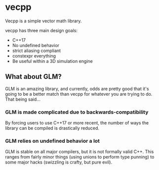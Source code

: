 # vecpp

Vecpp is a simple vector math library.

vecpp has three main design goals:

* C++17
* No undefined behavior
* strict aliasing compliant
* constexpr everything
* Be useful within a 3D simulation engine

## What about GLM?

GLM is an amazing library, and currently, odds are pretty good that it's going to be a better match than vecpp for whatever you are trying to do. That being said...

### GLM is made complicated due to backwards-compatibility

By forcing users to use C++17 or more recent, the number of ways the library can be compiled is drastically reduced.

### GLM relies on undefined behavior a lot

GLM is stable on all major compilers, but it is not formally valid C++. This ranges from fairly minor things (using unions to perform type punning) to some major hacks (swizzling is crafty, but pure evil).
